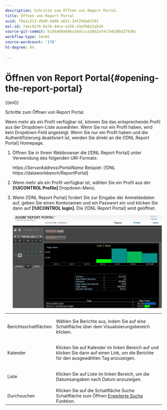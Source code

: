 ```yaml
---
description: Schritte zum Öffnen von Report Portal.
title: Öffnen von Report Portal
uuid: f9a1c213-d500-4408-a621-3af29da63791
exl-id: 74ac9276-ba76-44ce-a15b-33af0622ab19
source-git-commit: b1dda69a606a16dccca30d2a74c7e63dbd27936c
workflow-type: tm+mt
source-wordcount: '178'
ht-degree: 6%

---
```


# Öffnen von Report Portal{#opening-the-report-portal}

{{eol}}

Schritte zum Öffnen von Report Portal.

Wenn mehr als ein Profil verfügbar ist, können Sie das entsprechende Profil aus der Dropdown-Liste auswählen. Wenn Sie nur ein Profil haben, wird kein Dropdown-Feld angezeigt. Wenn Sie nur ein Profil haben und die Authentifizierung deaktiviert ist, werden Sie direkt an die [!DNL Report Portal] Homepage.

1. Öffnen Sie in Ihrem Webbrowser die [!DNL Report Portal] unter Verwendung des folgenden URI-Formats:

   https://*ServerAddress*/*PortalName*
Beispiel: [!DNL https://dataworkbench/ReportPortal]
1. Wenn mehr als ein Profil verfügbar ist, wählen Sie ein Profil aus der **[!UICONTROL Profile]** Dropdown-Menü.
1. Wenn [!DNL Report Portal] fordert Sie zur Eingabe der Anmeldedaten auf, geben Sie einen Kontonamen und ein Passwort ein und klicken Sie dann auf **[!UICONTROL login]**. Die [!DNL Report Portal] wird geöffnet.

   ![](assets/report_portal_home.png)

<table id="table_E68190C670684FA798B41702FC911827">
 <tbody>
  <tr>
   <td colname="col1"> Berichtsschaltflächen </td>
   <td colname="col2"> <p>Wählen Sie Berichte aus, indem Sie auf eine Schaltfläche über dem Visualisierungsbereich klicken. </p> </td>
  </tr>
  <tr>
   <td colname="col1"> Kalender </td>
   <td colname="col2"> <p>Klicken Sie auf <span class="uicontrol"> Kalender </span> im linken Bereich auf und klicken Sie dann auf einen Link, um die Berichte für den ausgewählten Tag anzuzeigen. </p> </td>
  </tr>
  <tr>
   <td colname="col1"> Liste </td>
   <td colname="col2"> <p>Klicken Sie auf <span class="uicontrol"> Liste </span> im linken Bereich, um die Datumsangaben nach Datum anzuzeigen. </p> </td>
  </tr>
  <tr>
   <td colname="col1"> Durchsuchen </td>
   <td colname="col2"> Klicken Sie auf die Schaltfläche <span class="uicontrol"> Suche </span> Schaltfläche zum Öffnen <a href="../../../home/c-rpt-oview/c-search-adv.md#concept-083b751e28b645ceaa4d9784d21f78ca"> Erweiterte Suche </a> Funktion. </td>
  </tr>
 </tbody>
</table>
